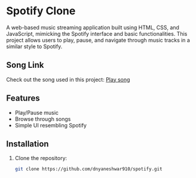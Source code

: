 # Spotify Clone

A web-based music streaming application built using HTML, CSS, and JavaScript, mimicking the Spotify interface and basic functionalities. This project allows users to play, pause, and navigate through music tracks in a similar style to Spotify.

## Song Link

Check out the song used in this project: [Play song]([your-link-here](https://dnyaneshwar910.github.io/spotify/))

## Features

- Play/Pause music
- Browse through songs
- Simple UI resembling Spotify

## Installation

1. Clone the repository:
   ```bash
   git clone https://github.com/dnyaneshwar910/spotify.git
